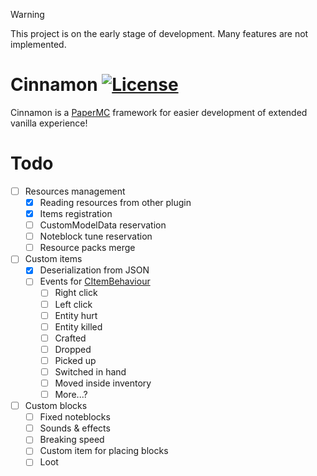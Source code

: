 > [!WARNING]
> This project is on the early stage of development. Many features are not implemented.


# Cinnamon [![License](https://img.shields.io/badge/License-MIT-blue)](./LICENSE)
Cinnamon is a [PaperMC](https://papermc.io/) framework for easier development of extended vanilla experience!

# Todo
- [ ] Resources management
  - [X] Reading resources from other plugin
  - [X] Items registration
  - [ ] CustomModelData reservation
  - [ ] Noteblock tune reservation
  - [ ] Resource packs merge
- [ ] Custom items
  - [X] Deserialization from JSON
  - [ ] Events for [CItemBehaviour](./src/main/java/dev/avatcher/cinnamon/item/CItemBehaviour.java)
    - [ ] Right click
    - [ ] Left click
    - [ ] Entity hurt
    - [ ] Entity killed
    - [ ] Crafted
    - [ ] Dropped
    - [ ] Picked up
    - [ ] Switched in hand
    - [ ] Moved inside inventory
    - [ ] More...?
- [ ] Custom blocks
  - [ ] Fixed noteblocks
  - [ ] Sounds & effects
  - [ ] Breaking speed
  - [ ] Custom item for placing blocks
  - [ ] Loot